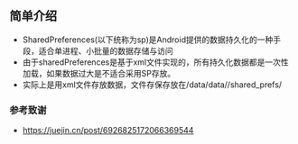 ## 简单介绍
- SharedPreferences(以下统称为sp)是Android提供的数据持久化的一种手段，适合单进程、小批量的数据存储与访问
- 由于sharedPreferences是基于xml文件实现的，所有持久化数据都是一次性加载，如果数据过大是不适合采用SP存放。
- 实际上是用xml文件存放数据，文件存保存放在/data/data//shared_prefs/







### 参考致谢
 - https://juejin.cn/post/6926825172066369544